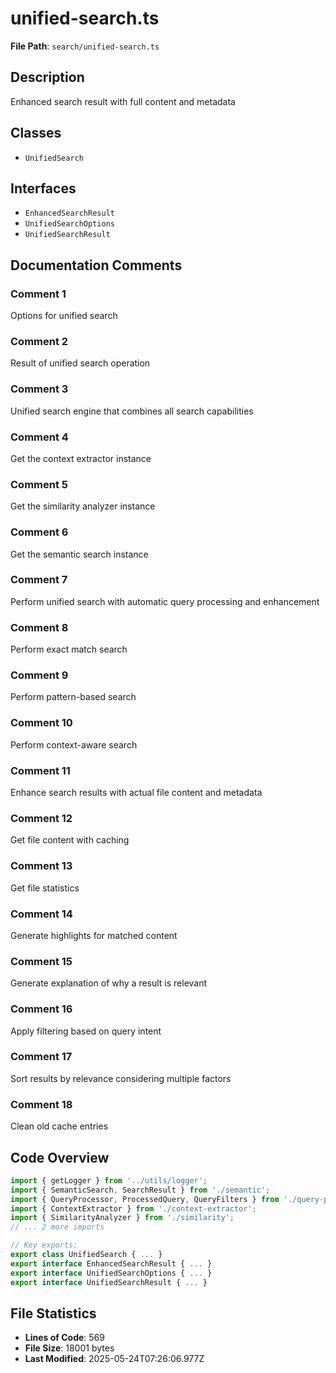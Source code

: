# unified-search.ts

**File Path**: `search/unified-search.ts`

## Description

Enhanced search result with full content and metadata

## Classes

- `UnifiedSearch`

## Interfaces

- `EnhancedSearchResult`
- `UnifiedSearchOptions`
- `UnifiedSearchResult`

## Documentation Comments

### Comment 1

Options for unified search

### Comment 2

Result of unified search operation

### Comment 3

Unified search engine that combines all search capabilities

### Comment 4

Get the context extractor instance

### Comment 5

Get the similarity analyzer instance

### Comment 6

Get the semantic search instance

### Comment 7

Perform unified search with automatic query processing and enhancement

### Comment 8

Perform exact match search

### Comment 9

Perform pattern-based search

### Comment 10

Perform context-aware search

### Comment 11

Enhance search results with actual file content and metadata

### Comment 12

Get file content with caching

### Comment 13

Get file statistics

### Comment 14

Generate highlights for matched content

### Comment 15

Generate explanation of why a result is relevant

### Comment 16

Apply filtering based on query intent

### Comment 17

Sort results by relevance considering multiple factors

### Comment 18

Clean old cache entries

## Code Overview

```typescript
import { getLogger } from '../utils/logger';
import { SemanticSearch, SearchResult } from './semantic';
import { QueryProcessor, ProcessedQuery, QueryFilters } from './query-processor';
import { ContextExtractor } from './context-extractor';
import { SimilarityAnalyzer } from './similarity';
// ... 2 more imports

// Key exports:
export class UnifiedSearch { ... }
export interface EnhancedSearchResult { ... }
export interface UnifiedSearchOptions { ... }
export interface UnifiedSearchResult { ... }
```

## File Statistics

- **Lines of Code**: 569
- **File Size**: 18001 bytes
- **Last Modified**: 2025-05-24T07:26:06.977Z

